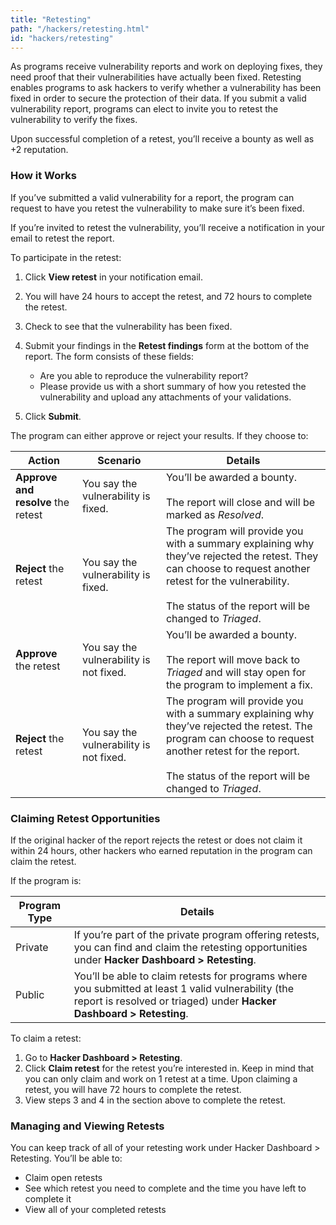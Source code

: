 ```yaml
---
title: "Retesting"
path: "/hackers/retesting.html"
id: "hackers/retesting"
---
```


As programs receive vulnerability reports and work on deploying fixes, they need proof that their vulnerabilities have actually been fixed. Retesting enables programs to ask hackers to verify whether a vulnerability has been fixed in order to secure the protection of their data. If you submit a valid vulnerability report, programs can elect to invite you to retest the vulnerability to verify the fixes.

Upon successful completion of a retest, you’ll receive a bounty as well as +2 reputation.

### How it Works

If you’ve submitted a valid vulnerability for a report, the program can request to have you retest the vulnerability to make sure it’s been fixed.

If you’re invited to retest the vulnerability, you’ll receive a notification in your email to retest the report.

To participate in the retest:

1. Click **View retest** in your notification email.
2. You will have 24 hours to accept the retest, and 72 hours to complete the retest.   
3. Check to see that the vulnerability has been fixed.
4. Submit your findings in the **Retest findings** form at the bottom of the report. The form consists of these fields:
     * Are you able to reproduce the vulnerability report?
     * Please provide us with a short summary of how you retested the vulnerability and upload any attachments of your validations.

4. Click **Submit**.

The program can either approve or reject your results. If they choose to:

Action | Scenario | Details
------ | -------- | -------
**Approve and resolve** the retest | You say the vulnerability is fixed. | You’ll be awarded a bounty. <br><br>The report will close and will be marked as *Resolved*.
**Reject** the retest | You say the vulnerability is fixed. | The program will provide you with a summary explaining why they’ve rejected the retest. They can choose to request another retest for the vulnerability. <br><br>The status of the report will be changed to *Triaged*.
**Approve** the retest | You say the vulnerability is not fixed. | You’ll be awarded a bounty. <br><br>The report will move back to *Triaged* and will stay open for the program to implement a fix.
**Reject** the retest | You say the vulnerability is not fixed. | The program will provide you with a summary explaining why they’ve rejected the retest. The program can choose to request another retest for the report. <br><br>The status of the report will be changed to *Triaged*.

### Claiming Retest Opportunities
If the original hacker of the report rejects the retest or does not claim it within 24 hours, other hackers who earned reputation in the program can claim the retest. 

If the program is:

Program Type | Details
------------ | --------
Private | If you’re part of the private program offering retests, you can find and claim the retesting opportunities under **Hacker Dashboard > Retesting**.
Public | You’ll be able to claim retests for programs where you submitted at least 1 valid vulnerability (the report is resolved or triaged) under **Hacker Dashboard > Retesting**.

To claim a retest:
1. Go to **Hacker Dashboard > Retesting**.
2. Click **Claim retest** for the retest you’re interested in. Keep in mind that you can only claim and work on 1 retest at a time. Upon claiming a retest, you will have 72 hours to complete the retest.
3. View steps 3 and 4 in the section above to complete the retest.

### Managing and Viewing Retests
You can keep track of all of your retesting work under Hacker Dashboard > Retesting. You’ll be able to:
* Claim open retests
* See which retest you need to complete and the time you have left to complete it
* View all of your completed retests
